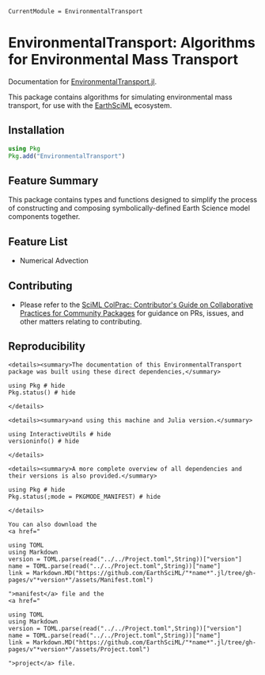```@meta
CurrentModule = EnvironmentalTransport
```

# EnvironmentalTransport: Algorithms for Environmental Mass Transport

Documentation for [EnvironmentalTransport.jl](https://github.com/EarthSciML/EnvironmentalTransport.jl).

This package contains algorithms for simulating environmental mass transport, for use with the [EarthSciML](https://earthsci.dev) ecosystem.

## Installation

```julia
using Pkg
Pkg.add("EnvironmentalTransport")
```

## Feature Summary

This package contains types and functions designed to simplify the process of constructing and composing symbolically-defined Earth Science model components together.

## Feature List

* Numerical Advection

## Contributing

* Please refer to the
  [SciML ColPrac: Contributor's Guide on Collaborative Practices for Community Packages](https://github.com/SciML/ColPrac/blob/master/README.md)
  for guidance on PRs, issues, and other matters relating to contributing.

## Reproducibility
```@raw html
<details><summary>The documentation of this EnvironmentalTransport package was built using these direct dependencies,</summary>
```
```@example
using Pkg # hide
Pkg.status() # hide
```
```@raw html
</details>
```
```@raw html
<details><summary>and using this machine and Julia version.</summary>
```
```@example
using InteractiveUtils # hide
versioninfo() # hide
```
```@raw html
</details>
```
```@raw html
<details><summary>A more complete overview of all dependencies and their versions is also provided.</summary>
```
```@example
using Pkg # hide
Pkg.status(;mode = PKGMODE_MANIFEST) # hide
```
```@raw html
</details>
```
```@raw html
You can also download the 
<a href="
```
```@eval
using TOML
using Markdown
version = TOML.parse(read("../../Project.toml",String))["version"]
name = TOML.parse(read("../../Project.toml",String))["name"]
link = Markdown.MD("https://github.com/EarthSciML/"*name*".jl/tree/gh-pages/v"*version*"/assets/Manifest.toml")
```
```@raw html
">manifest</a> file and the
<a href="
```
```@eval
using TOML
using Markdown
version = TOML.parse(read("../../Project.toml",String))["version"]
name = TOML.parse(read("../../Project.toml",String))["name"]
link = Markdown.MD("https://github.com/EarthSciML/"*name*".jl/tree/gh-pages/v"*version*"/assets/Project.toml")
```
```@raw html
">project</a> file.
```